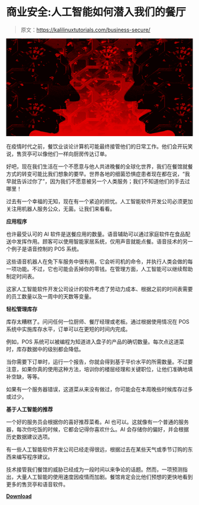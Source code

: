 # 商业安全:人工智能如何潜入我们的餐厅

> 原文：<https://kalilinuxtutorials.com/business-secure/>

[![Business Secure: How AI is Sneaking into our Restaurants](img//1b1de8f793cfa470ca606f7a72869c01.png "Business Secure: How AI is Sneaking into our Restaurants")](https://1.bp.blogspot.com/-eUcOtprdRlI/XwzjIE7IKTI/AAAAAAAAG3U/TnMaVbVVFE0-tJ5UwQ8GjPpBVuht6oMFQCLcBGAsYHQ/s1600/Business%25281%2529.png)

在疫情时代之前，餐饮业谈论计算机可能最终接管他们的日常工作。他们会开玩笑说，售货亭可以像他们一样向厨房传达订单。

好吧，现在我们生活在一个不愿意与他人共进晚餐的全球化世界，我们在餐馆就餐方式的转变可能比我们想象的要早。世界各地的细菌恐惧症患者现在都在说，“我早就告诉过你了”，因为我们不愿意被另一个人类服务；我们不知道他们的手去过哪里！

过去有一个幸福的无知，现在有一个紧迫的担忧。人工智能软件开发公司必须更加关注用机器人服务公众，无菌。让我们来看看。

**应用程序**

也许最受认可的 AI 软件是送餐应用的数量。语音辅助可以通过家庭软件在食品配送中发挥作用。顾客可以使用智能家居系统，仅用声音就能点餐。语音技术的另一个例子是语音控制的 POS 系统。

这些语音机器人在免下车服务中很有用，它会听司机的命令，并执行人类会做的每一项功能。不过，它也可能会丢掉你的零钱。在管理方面，人工智能可以继续帮助制定时间表。

这家人工智能软件开发公司设计的软件考虑了劳动力成本、根据之前的时间表需要的员工数量以及一周中的天数等变量。

**轻松管理库存**

库存太糟糕了。问问任何一位厨师、餐厅经理或老板。通过根据使用情况在 POS 系统中实施库存水平，订单可以在更短的时间内完成。

例如，POS 系统可以被编程为知道进入盘子的产品的确切数量。每次点这道菜时，库存数据中的级别都会降低。

当你需要下订单时，运行一个报告，你就会得到基于平价水平的所需数量。不过要注意，如果你真的使用这种方法，培训你的楼层经理和关键职位，让他们准确地填补空缺，等等。

如果有一个服务器错误，这道菜从来没有做过，你可能会在本周晚些时候库存过多或过少。

**基于人工智能的推荐**

一个好的服务员会根据你的喜好推荐菜肴。AI 也可以。这就像有一个普通的服务器，每次你吃饭的时候，它都会记得你喜欢什么。AI 会存储你的偏好，并会根据历史数据建议选项。

有一些人工智能软件开发公司已经走得很远，根据过去在某些天气或季节订购的东西来编写程序建议。

技术接管我们餐馆的威胁已经成为一段时间以来争论的话题。然而，一项预测指出，大量人工智能的使用速度因疫情而加剧。餐馆肯定会比他们预想的更快地看到更多的售货亭和语音软件。

[**Download**](https://www.apriorit.com/specialties/ai-machine-learning)